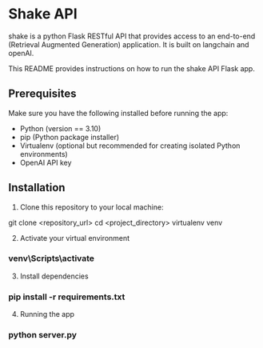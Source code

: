 # Shake API
shake is a python Flask RESTful API that provides access to an end-to-end (Retrieval Augmented Generation) application. It is built on langchain and openAI.

This README provides instructions on how to run the shake API Flask app.

## Prerequisites

Make sure you have the following installed before running the app:

- Python (version == 3.10)
- pip (Python package installer)
- Virtualenv (optional but recommended for creating isolated Python environments)
- OpenAI API key

## Installation

1. Clone this repository to your local machine:

git clone <repository_url>
cd <project_directory>
virtualenv venv

2. Activate your virtual environment
### venv\Scripts\activate

3. Install dependencies
### pip install -r requirements.txt

4. Running the app
### python server.py